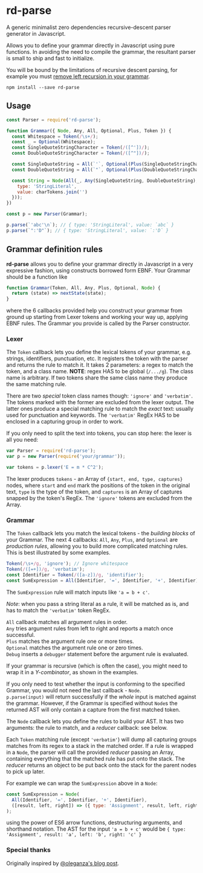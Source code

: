 # rd-parse

A generic minimalist zero dependencies recursive-descent parser generator in Javascript.

Allows you to define your grammar directly in Javascript using pure functions. In avoiding the need to compile the grammar, the resultant parser is small to ship and fast to initialize.

You will be bound by the limitations of recursive descent parsing, for example you must [remove left recursion in your grammar](https://www.geeksforgeeks.org/removing-direct-and-indirect-left-recursion-in-a-grammar/).

```
npm install --save rd-parse
```

## Usage

```js
const Parser = require('rd-parse');

function Grammar({ Node, Any, All, Optional, Plus, Token }) {
  const Whitespace = Token(/\s+/);
  const _ = Optional(Whitespace);
  const SingleQuoteStringCharacter = Token(/([^'])/);
  const DoubleQuoteStringCharacter = Token(/([^"])/);

  const SingleQuoteString = All(`'`, Optional(Plus(SingleQuoteStringCharacter)) , `'`);
  const DoubleQuoteString = All(`"`, Optional(Plus(DoubleQuoteStringCharacter)) , `"`);

  const String = Node(All(_, Any(SingleQuoteString, DoubleQuoteString), _), (charTokens) => ({
    type: 'StringLiteral',
    value: charTokens.join('')
  }));
})

const p = new Parser(Grammar);

p.parse(`'abc'\n`); // { type: 'StringLiteral', value: `abc` }
p.parse(`":'D"`); // { type: 'StringLiteral', value: `:'D` }
```

## Grammar definition rules

**rd-parse** allows you to define your grammar directly in Javascript in a very expressive fashion, using constructs borrowed form EBNF.
Your Grammar should be a function like

```javascript
function Grammar(Token, All, Any, Plus, Optional, Node) {
  return (state) => nextState(state);
}
```

where the 6 callbacks provided help you construct your grammar from ground up starting from Lexer tokens and working your way up, applying EBNF rules.
The Grammar you provide is called by the Parser constructor.

### Lexer

The `Token` callback lets you define the lexical tokens of your grammar, e.g. strings, identifiers, punctuation, etc. It registers the token with the parser and returns the rule to match it. It takes 2 parameters: a regex to match the token, and a class name. **NOTE**: regex HAS to be global (`/.../g`). The class name is arbitrary. If two tokens share the same class name they produce the same matching rule.

There are two _special_ token class names though: `'ignore'` and `'verbatim'`. The tokens marked with the former are excluded from the lexer output. The latter ones produce a special matching rule to match the _exact_ text: usually used for punctuation and keywords. The `'verbatim'` RegEx HAS to be enclosed in a capturing group in order to work.

If you only need to split the text into tokens, you can stop here: the lexer is all you need:

```javascript
var Parser = require('rd-parse');
var p = new Parser(require('your/grammar'));

var tokens = p.lexer('E = m * C^2');
```

The lexer produces `tokens` - an Array of `{start, end, type, captures}` nodes, where `start` and `end` mark the positions of the token in the original text, `type` is the type of the token, and `captures` is an Array of captures snapped by the token's RegEx. The `'ignore'` tokens are excluded from the Array.

### Grammar

The `Token` callback lets you match the lexical tokens - the _building blocks_ of your Grammar. The next 4 callbacks: `All`, `Any`, `Plus`, and `Optional` are _production rules_, allowing you to build more complicated matching rules. This is best illustrated by some examples.

```javascript
Token(/\s+/g, 'ignore'); // Ignore whitespace
Token(/([=+])/g, 'verbatim');
const Identifier = Token(/([a-z])/g, 'identifier');
const SumExpression = All(Identifier, '=', Identifier, '+', Identifier);
```

The `SumExpression` rule will match inputs like `'a = b + c'`.

_Note_: when you pass a string literal as a rule, it will be matched as is, and has to match the `'verbatim'` token RegEx.

`All` callback matches all argument rules in order.  
`Any` tries argument rules from left to right and reports a match once successful.  
`Plus` matches the argument rule one or more times.  
`Optional` matches the argument rule one or zero times.  
`Debug` inserts a `debugger` statement before the argument rule is evaluated.

If your grammar is recursive (which is often the case), you might need to wrap it in a _Y-combinator_, as shown in the examples.

If you only need to test whether the input is conforming to the specified Grammar, you would not need the last callback - `Node`.  
`p.parse(input)` will return successfully if the _whole_ input is matched against the grammar. However, if the Grammar is specified without `Node`s the returned AST will only contain a capture from the first matched token.

The `Node` callback lets you define the rules to build your AST. It has two arguments: the rule to match, and a _reducer_ callback: see below.

Each `Token` matching rule (except `'verbatim'`) will dump all capturing groups matches from its regex to a stack in the matched order.
If a rule is wrapped in a `Node`, the parser will call the provided _reducer_ passing an Array, containing everything that the matched rule has put onto the stack. The _reducer_ returns an object to be put back onto the stack for the parent nodes to pick up later.

For example we can wrap the `SumExpression` above in a `Node`:

```javascript
const SumExpression = Node(
  All(Identifier, '=', Identifier, '+', Identifier),
  ([result, left, right]) => ({ type: 'Assignment', result, left, right }),
);
```

using the power of ES6 arrow functions, destructuring arguments, and shorthand notation.
The AST for the input `'a = b + c'` would be `{ type: 'Assignment', result: 'a', left: 'b', right: 'c' }`

### Special thanks

Originally inspired by [@oleganza's blog post](http://blog.oleganza.com/post/106246432/recursive-descent-parser-in-javascript).
